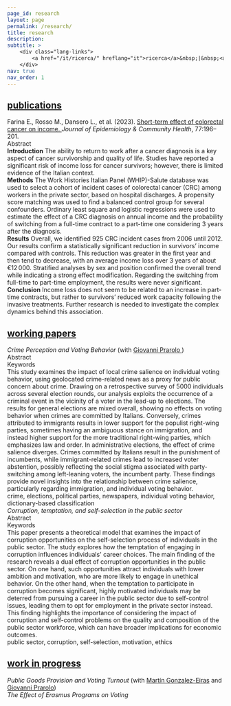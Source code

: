 ```yaml
---
page_id: research
layout: page
permalink: /research/
title: research
description:
subtitle: >
    <div class="lang-links">
        <a href="/it/ricerca/" hreflang="it">ricerca</a>&nbsp;|&nbsp;<a href="/es/investigacion/" hreflang="es">investigación</a>
    </div>
nav: true
nav_order: 1
---
```

<!-- Publications Section -->
<div class="projects">
  <a href="javascript:void(0);" onclick="toggleVisibility('content-1')">
    <h2 class="category">
      <i class="fa-solid fa-chevron-right fa-2xs rotated" id="chevron-content-1"></i>
      <span>publications</span>
    </h2>
  </a>
</div>

<div id="content-1" class="toggle-section expanded">
  <div class="icon-entry indented">
    <i class="fa-solid fa-newspaper fa-fw"></i>
    <span>
      Farina E., Rosso M., Dansero L., et al. (2023). 
      <a href="https://doi.org/10.1136/jech-2022-220088" target="_blank" rel="noopener noreferrer">
        Short-term effect of colorectal cancer on income.
      </a> 
      <i>Journal of Epidemiology & Community Health</i>, 77:196–201.
    </span>
  </div>

  <div class="pill-container">
    <div class="pill-button toggle-pill" data-target="abstract-crc">
      <i class="fa-solid fa-chevron-right fa-2xs"></i>
      <span class="toggle-label">Abstract</span>
    </div>
  </div>

  <div id="abstract-crc" class="toggle-box">
    <b>Introduction</b> The ability to return to work after a cancer diagnosis is a key aspect of cancer survivorship and quality of life. Studies have reported a significant risk of income loss for cancer survivors; however, there is limited evidence of the Italian context. <br> <b>Methods</b> The Work Histories Italian Panel (WHIP)-Salute database was used to select a cohort of incident cases of colorectal cancer (CRC) among workers in the private sector, based on hospital discharges. A propensity score matching was used to find a balanced control group for several confounders. Ordinary least square and logistic regressions were used to estimate the effect of a CRC diagnosis on annual income and the probability of switching from a full-time contract to a part-time one considering 3 years after the diagnosis. <br> <b>Results</b> Overall, we identified 925 CRC incident cases from 2006 until 2012. Our results confirm a statistically significant reduction in survivors’ income compared with controls. This reduction was greater in the first year and then tend to decrease, with an average income loss over 3 years of about €12 000. Stratified analyses by sex and position confirmed the overall trend while indicating a strong effect modification. Regarding the switching from full-time to part-time employment, the results were never significant. <br> <b>Conclusion</b> Income loss does not seem to be related to an increase in part-time contracts, but rather to survivors’ reduced work capacity following the invasive treatments. Further research is needed to investigate the complex dynamics behind this association.
  </div>
</div>

<!-- Working Papers Section -->
<div class="projects">
  <a href="javascript:void(0);" onclick="toggleVisibility('content-2')">
    <h2 class="category">
      <i class="fa-solid fa-chevron-right fa-2xs rotated" id="chevron-content-2"></i>
      <span>working papers</span>
    </h2>
  </a>
</div>

<div id="content-2" class="toggle-section expanded">

  <!-- Paper 1 -->
  <div class="entry-block">
    <div class="icon-entry indented">
      <i class="fa-solid fa-book-open fa-fw"></i>
      <span>
        <em>Crime Perception and Voting Behavior</em> (with 
        <a href="https://sites.google.com/site/giovanniprarolo/" target="_blank" rel="noopener noreferrer">
          Giovanni Prarolo
        </a>)
      </span>
    </div>
    <div class="pill-container">
      <div class="pill-button toggle-pill" data-target="abstract-crime">
        <i class="fa-solid fa-chevron-right fa-2xs"></i>
        <span class="toggle-label">Abstract</span>
      </div>
      <div class="pill-button toggle-pill" data-target="keywords-crime">
        <i class="fa-solid fa-chevron-right fa-2xs"></i>
        <span class="toggle-label">Keywords</span>
      </div>
    </div>
    <div id="abstract-crime" class="toggle-box">
     This study examines the impact of local crime salience on individual voting behavior, using geolocated crime-related news as a proxy for public concern about crime. Drawing on a retrospective survey of 5000 individuals across several election rounds, our analysis exploits the occurrence of a criminal event in the vicinity of a voter in the lead-up to elections. The results for general elections are mixed overall, showing no effects on voting behavior when crimes are committed by Italians. Conversely, crimes attributed to immigrants results in lower support for the populist right-wing parties, sometimes having an ambiguous stance on immigration, and instead higher support for the more traditional right-wing parties, which emphasizes law and order. In administrative elections, the effect of crime salience diverges. Crimes committed by Italians result in the punishment of incumbents, while immigrant-related crimes lead to increased voter abstention, possibly reflecting the social stigma associated with party-switching among left-leaning voters, the incumbent party. These findings provide novel insights into the relationship between crime salience, particularly regarding immigration, and individual voting behavior.
    </div>
    <div id="keywords-crime" class="toggle-box">
       crime, elections, political parties, newspapers, individual voting behavior, dictionary-based classification
    </div>
  </div>

</div>

<!-- Working Papers Section -->

  <!-- Paper 2 -->
  <div class="icon-entry indented">
    <i class="fa-solid fa-book-open fa-fw" title="Working paper"></i>
    <span><em>Corruption, temptation, and self-selection in the public sector</em></span>
  </div>

  <div class="pill-container">
    <div class="pill-button toggle-pill" data-target="abstract-corruption">
      <i class="fa-solid fa-chevron-right fa-2xs"></i>
      <span class="toggle-label">Abstract</span>
    </div>
    <div class="pill-button toggle-pill" data-target="keywords-corruption">
      <i class="fa-solid fa-chevron-right fa-2xs"></i>
      <span class="toggle-label">Keywords</span>
    </div>
  </div>

  <div id="abstract-corruption" class="toggle-box">
    This paper presents a theoretical model that examines the impact of corruption opportunities on the self-selection process of individuals in the public sector. The study explores how the temptation of engaging in corruption influences individuals' career choices. The main finding of the research reveals a dual effect of corruption opportunities in the public sector. On one hand, such opportunities attract individuals with lower ambition and motivation, who are more likely to engage in unethical behavior. On the other hand, when the temptation to participate in corruption becomes significant, highly motivated individuals may be deterred from pursuing a career in the public sector due to self-control issues, leading them to opt for employment in the private sector instead. This finding highlights the importance of considering the impact of corruption and self-control problems on the quality and composition of the public sector workforce, which can have broader implications for economic outcomes.
  </div>
  <div id="keywords-corruption" class="toggle-box">
    public sector, corruption, self-selection, motivation, ethics
  </div>
</div>

<!-- Work in Progress Section -->
<div class="projects">
  <a href="javascript:void(0);" onclick="toggleVisibility('content-3')">
    <h2 class="category">
      <i class="fa-solid fa-chevron-right fa-2xs rotated" id="chevron-content-3"></i>
      <span>work in progress</span>
    </h2>
  </a>
</div>

<div id="content-3" class="toggle-section expanded">

  <!-- Paper 1 -->
  <div class="icon-entry indented">
    <i class="fa-solid fa-bookmark fa-fw"></i>
    <span>
      <em>Public Goods Provision and Voting Turnout</em> (with 
      <a href="https://sites.google.com/view/mgeiras/inicio" target="_blank" rel="noopener noreferrer">Martín Gonzalez-Eiras</a> and 
      <a href="https://sites.google.com/site/giovanniprarolo/" target="_blank" rel="noopener noreferrer">Giovanni Prarolo</a>)
    </span>
  </div>

<!--  <div class="pill-container">
    <div class="pill-button toggle-pill" data-target="abstract-turnout">
      <i class="fa-solid fa-chevron-right fa-2xs"></i>
      <span class="toggle-label">Abstract</span>
    </div>
  </div>

  <div id="abstract-turnout" class="toggle-box">
    We investigate how the provision of local public goods affects citizens' voting turnout, using a novel dataset...
  </div> -->

  <!-- Paper 2 -->
  <div class="icon-entry indented">
    <i class="fa-solid fa-bookmark fa-fw" title="In progress"></i>
    <span><em>The Effect of Erasmus Programs on Voting</em></span>
  </div>

<!--  <div class="pill-container">
    <div class="pill-button toggle-pill" data-target="abstract-erasmus">
      <i class="fa-solid fa-chevron-right fa-2xs"></i>
      <span class="toggle-label">Abstract</span>
    </div>
  </div>

  <div id="abstract-erasmus" class="toggle-box">
    This project explores how participation in Erasmus+ mobility programs influences political behavior among young European voters...
  </div>
</div> -->
